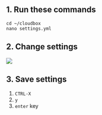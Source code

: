 ## 1. Run these commands ##

```
cd ~/cloudbox
nano settings.yml
```

## 2. Change settings ## 

![](http://i.imgur.com/BEB0kfL.png)

## 3. Save settings ## 

1. `CTRL-X`
2. `y`
3. `enter` key

